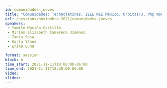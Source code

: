 ```yaml
---
id: comunidades-jueves
title: "Comunidades: Technolatinas, IEEE WIE México, OrbitasTJ, Php Women, Mexicanas in Tech, Más mujeres en UX México, Women at Platzi"
url: /sessions/noviembre-2021/comunidades-jueves
speakers:
 - Yamile Muciño Castillo
 - Miriam Elizabeth Camarena Jiménez
 - Tania Sosa
 - Karla Yáñez
 - Erika Luna

format: session
block: b
time_start: 2021-11-11T10:00:00-06:00
time_end: 2021-11-11T18:30:00-06:00
video:
slides:
---
```

